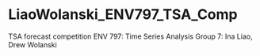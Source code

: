 # LiaoWolanski_ENV797_TSA_Comp
TSA forecast competition
ENV 797: Time Series Analysis
Group 7: Ina Liao, Drew Wolanski
